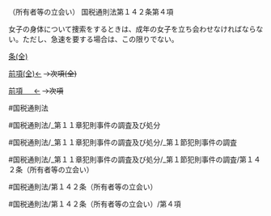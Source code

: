 （所有者等の立会い）
国税通則法第１４２条第４項

女子の身体について捜索をするときは、成年の女子を立ち会わせなければならない。ただし、急速を要する場合は、この限りでない。

[条(全)](国税通則法＿＿＿＿＿第１４２条_.md)

[前項(全)←](国税通則法＿＿＿＿＿第１４２条第３項_.md)  ~~→次項(全)~~

[前項 　 ←](国税通則法＿＿＿＿＿第１４２条第３項.md)  ~~→次項~~



#国税通則法

#国税通則法/_第１１章犯則事件の調査及び処分

#国税通則法/_第１１章犯則事件の調査及び処分/_第１節犯則事件の調査

#国税通則法/_第１１章犯則事件の調査及び処分/_第１節犯則事件の調査/第１４２条（所有者等の立会い）

#国税通則法/第１４２条（所有者等の立会い）

#国税通則法/第１４２条（所有者等の立会い）/第４項

